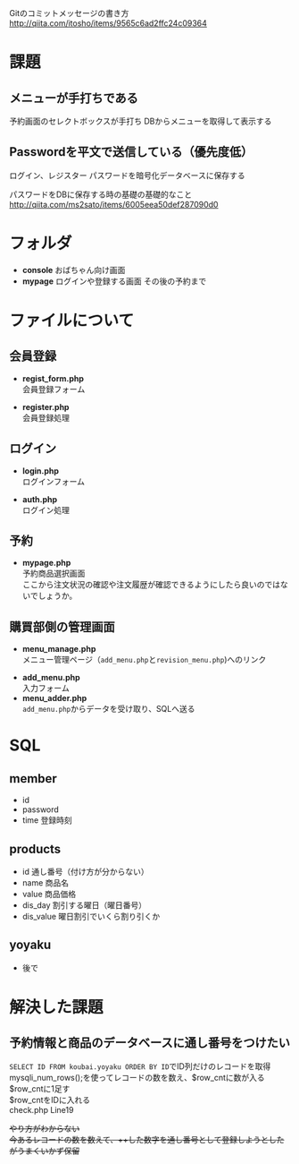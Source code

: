 Gitのコミットメッセージの書き方
http://qiita.com/itosho/items/9565c6ad2ffc24c09364

# 課題


## メニューが手打ちである
予約画面のセレクトボックスが手打ち
DBからメニューを取得して表示する
## Passwordを平文で送信している（優先度低）
ログイン、レジスター
パスワードを暗号化データベースに保存する

パスワードをDBに保存する時の基礎の基礎的なこと
http://qiita.com/ms2sato/items/6005eea50def287090d0

# フォルダ
* **console**
おばちゃん向け画面
* **mypage**
ログインや登録する画面
その後の予約まで

# ファイルについて
## 会員登録  
* **regist_form.php**   
会員登録フォーム  

* **register.php**   
会員登録処理

## ログイン
- **login.php**   
ログインフォーム

* **auth.php**   
ログイン処理

## 予約

* **mypage.php**  
予約商品選択画面  
ここから注文状況の確認や注文履歴が確認できるようにしたら良いのではないでしょうか。


## 購買部側の管理画面
* **menu_manage.php**  
メニュー管理ページ（```add_menu.php```と```revision_menu.php```)へのリンク  


- **add_menu.php**  
入力フォーム
- **menu_adder.php**  
```add_menu.php```からデータを受け取り、SQLへ送る

# SQL
## member
- id
- password
- time 登録時刻

## products
- id 通し番号（付け方が分からない）
- name 商品名
- value 商品価格
- dis_day 割引する曜日（曜日番号）
- dis_value 曜日割引でいくら割り引くか

## yoyaku
- 後で

# 解決した課題
## 予約情報と商品のデータベースに通し番号をつけたい
```SELECT ID FROM koubai.yoyaku ORDER BY ID```でID列だけのレコードを取得  
mysqli_num_rows();を使ってレコードの数を数え、$row_cntに数が入る  
$row_cntに1足す  
$row_cntをIDに入れる  
check.php Line19  


~~やり方がわからない~~  
~~今あるレコードの数を数えて、++した数字を通し番号として登録しようとしたがうまくいかず保留~~  
